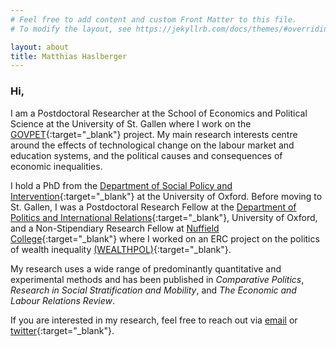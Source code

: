 ```yaml
---
# Feel free to add content and custom Front Matter to this file.
# To modify the layout, see https://jekyllrb.com/docs/themes/#overriding-theme-defaults

layout: about
title: Matthias Haslberger
---
```


### Hi,

I am a Postdoctoral Researcher at the School of Economics and Political Science at the University of St. Gallen where I work on the [GOVPET](https://gce.unisg.ch/en/govpet){:target="_blank"} project. My main research interests centre around the effects of technological change on the labour market and education systems, and the political causes and consequences of economic inequalities. 

I hold a PhD from the [Department of Social Policy and Intervention](https://www.spi.ox.ac.uk){:target="_blank"} at the University of Oxford. Before moving to St. Gallen, I was a Postdoctoral Research Fellow at the [Department of Politics and International Relations](https://www.politics.ox.ac.uk/){:target="_blank"}, University of Oxford, and a Non-Stipendiary Research Fellow at [Nuffield College](https://www.nuffield.ox.ac.uk/the-college/about-the-college/){:target="_blank"} where I worked on an ERC project on the politics of wealth inequality [(WEALTHPOL)](https://wealthpol.web.ox.ac.uk/about-project){:target="_blank"}.

My research uses a wide range of predominantly quantitative and experimental methods and has been published in *Comparative Politics*, *Research in Social Stratification and Mobility*, and *The Economic and Labour Relations Review*. 

If you are interested in my research, feel free to reach out via [email](mailto:matthias.haslberger@unisg.ch) or [twitter](https://twitter.com/matt_haslberger){:target="_blank"}. 
